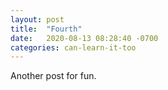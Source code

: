 ```yaml
---
layout: post
title:  "Fourth"
date:   2020-08-13 08:28:40 -0700
categories: can-learn-it-too
---
```



Another post for fun.
